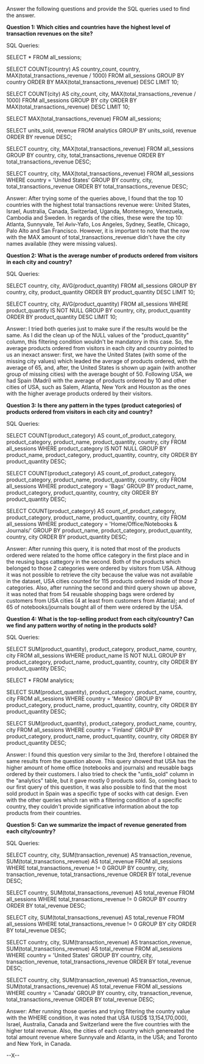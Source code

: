 Answer the following questions and provide the SQL queries used to find the answer.
    
**Question 1: Which cities and countries have the highest level of transaction revenues on the site?**

SQL Queries:

SELECT * 
    FROM all_sessions;

SELECT COUNT(country) AS country_count, 
    country,    
    MAX(total_transactions_revenue / 1000) 
FROM all_sessions
GROUP BY country
ORDER BY MAX(total_transactions_revenue) DESC
LIMIT 10;

SELECT COUNT(city) AS city_count, 
    city, 
    MAX(total_transactions_revenue / 1000) 
FROM all_sessions
GROUP BY city
ORDER BY MAX(total_transactions_revenue) DESC
LIMIT 10;

SELECT MAX(total_transactions_revenue)
FROM all_sessions;

SELECT units_sold, 
        revenue 
FROM analytics
GROUP BY units_sold, 
        revenue
ORDER BY revenue DESC;

SELECT country, 
    city, 
    MAX(total_transactions_revenue)
FROM all_sessions
GROUP BY country, 
            city, 
            total_transactions_revenue
ORDER BY total_transactions_revenue DESC;

SELECT country, 
        city,
        MAX(total_transactions_revenue)
FROM all_sessions
WHERE country = 'United States'
GROUP BY country, 
            city, 
        total_transactions_revenue
ORDER BY total_transactions_revenue DESC;

Answer:
After trying some of the queries above, I found that the top 10 countries with the highest total transactions revenue were: United States, Israel, Australia, Canada, Switzerlad, Uganda, Montenegro, Venezuela, Cambodia and Sweden. In regards of the cities, these were the top 10: Atlanta, Sunnyvale, Tel Aviv-Yafo, Los Angeles, Sydney, Seatlle, Chicago, Palo Alto and San Francisco. However, it is important to note that the row with the MAX amount of total_transactions_revenue didn't have the city names available (they were missing values).

**Question 2: What is the average number of products ordered from visitors in each city and country?**

SQL Queries:

SELECT country, 
        city, 
        AVG(product_quantity)
FROM all_sessions
GROUP BY country, 
        city, 
        product_quantity
ORDER BY product_quantity DESC
LIMIT 10;

SELECT country, 
        city, 
        AVG(product_quantity)
FROM all_sessions
WHERE product_quantity IS NOT NULL
GROUP BY country, 
        city, 
        product_quantity
ORDER BY product_quantity DESC
LIMIT 10;

Answer: 
I tried both queries just to make sure if the results would be the same. As I did the clean up of the NULL values of the "product_quantity" column, this filtering condition wouldn't be mandatory in this case. So, the average products ordered from visitors in each city and country pointed to us an inexact answer: first, we have the United States (with some of the missing city values) which leaded the average of products ordered, with the average of 65, and, after, the United States is shown up again (with another group of missing cities) with the average bought of 50. Following USA, we had Spain (Madri) with the average of products ordered by 10 and other cities of USA, such as Salem, Atlanta, New York and Houston as the ones with the higher average products ordered by their visitors.  

**Question 3: Is there any pattern in the types (product categories) of products ordered from visitors in each city and country?**

SQL Queries:

SELECT COUNT(product_category) AS count_of_product_category,
	product_category,
	product_name,
	product_quantity,
	country, 
	city
FROM all_sessions
WHERE product_category IS NOT NULL
GROUP BY product_name, 
	product_category, 
	product_quantity,
	country, 
	city 
ORDER BY product_quantity DESC;

SELECT COUNT(product_category) AS count_of_product_category,
	product_category,
	product_name,
	product_quantity,
	country, 
	city
FROM all_sessions
WHERE product_category = 'Bags'
GROUP BY product_name, 
	product_category, 
	product_quantity,
	country, 
	city 
ORDER BY product_quantity DESC;

SELECT COUNT(product_category) AS count_of_product_category,
	product_category,
	product_name,
	product_quantity,
	country, 
	city
FROM all_sessions
WHERE product_category = 'Home/Office/Notebooks & Journals/'
GROUP BY product_name, 
	product_category, 
	product_quantity,
	country, 
	city 
ORDER BY product_quantity DESC;

Answer: 
After running this query, it is noted that most of the products ordered were related to the home office category in the first place and in the reusing bags cattegory in the second. Both of the products which belonged to those 2 categories were ordered by visitors from USA. Althoug it was not possible to retrieve the city because the value was not available in the dataset, USA cities counted for 115 products ordered inside of those 2 categories. Also, after running the second and third query shown up above, it was noted that from 54 reusable shopping bags were ordered by customers from USA cities (4 at least from customers from Atlanta); and of 65 of notebooks/journals bought all of them were ordered by the USA. 

**Question 4: What is the top-selling product from each city/country? Can we find any pattern worthy of noting in the products sold?**


SQL Queries:

SELECT SUM(product_quantity),
		product_category,
		product_name,
		country, 
		city
FROM all_sessions
WHERE product_name IS NOT NULL
GROUP BY product_category, 
		product_name,
		product_quantity,
		country, 
		city 
ORDER BY product_quantity DESC;

SELECT *
    FROM analytics;

 SELECT SUM(product_quantity),
		product_category,
		product_name,
		country, 
		city
FROM all_sessions
WHERE country = 'Mexico'
GROUP BY product_category, 
		product_name,
		product_quantity,
		country, 
		city 
ORDER BY product_quantity DESC;

SELECT SUM(product_quantity),
		product_category,
		product_name,
		country, 
		city
FROM all_sessions
WHERE country = 'Finland'
GROUP BY product_category, 
		product_name,
		product_quantity,
		country, 
		city 
ORDER BY product_quantity DESC;

Answer:
I found this question very similar to the 3rd, therefore I obtained the same results from the question above. This query showed that USA has the higher amount of home office (notebooks and journals) and reusable bags ordered by their customers. I also tried to check the "untis_sold" column in the "analytics" table, but it gave mostly 0 products sold. So, coming back to our first query of this question, it was also possible to find that the most sold product in Spain was a specific type of socks with cat design. Even with the other queries which ran with a filtering condition of a specific country, they couldn't provide significative information about the top products from their countries.

**Question 5: Can we summarize the impact of revenue generated from each city/country?**

SQL Queries:

SELECT country,
        city, 
        SUM(transaction_revenue) AS transaction_revenue,
		SUM(total_transactions_revenue) AS total_revenue
FROM all_sessions
WHERE total_transactions_revenue != 0
GROUP BY country,
        city,
        transaction_revenue,
		total_transactions_revenue
ORDER BY total_revenue DESC;

SELECT country, 
		SUM(total_transactions_revenue) AS total_revenue
FROM all_sessions
WHERE total_transactions_revenue != 0
GROUP BY country
ORDER BY total_revenue DESC;

SELECT city, 
		SUM(total_transactions_revenue) AS total_revenue
FROM all_sessions
WHERE total_transactions_revenue != 0
GROUP BY city
ORDER BY total_revenue DESC;

SELECT country,
        city, 
        SUM(transaction_revenue) AS transaction_revenue,
		SUM(total_transactions_revenue) AS total_revenue
FROM all_sessions
WHERE country = 'United States'
GROUP BY country,
        city,
        transaction_revenue,
		total_transactions_revenue
ORDER BY total_revenue DESC;

SELECT country,
        city, 
        SUM(transaction_revenue) AS transaction_revenue,
		SUM(total_transactions_revenue) AS total_revenue
FROM all_sessions
WHERE country = 'Canada'
GROUP BY country,
        city,
        transaction_revenue,
		total_transactions_revenue
ORDER BY total_revenue DESC;

Answer: 
After running those queries and trying filtering the country value with the WHERE condition, it was noted that USA (USD$ 13,154,170,000), Israel, Australia, Canada and Switzerland were the five countries with the higher total revenue. Also, the cities of each country which genereated the total amount revenue where Sunnyvale and Atlanta, in the USA; and Toronto and New York, in Canada.

--X--








